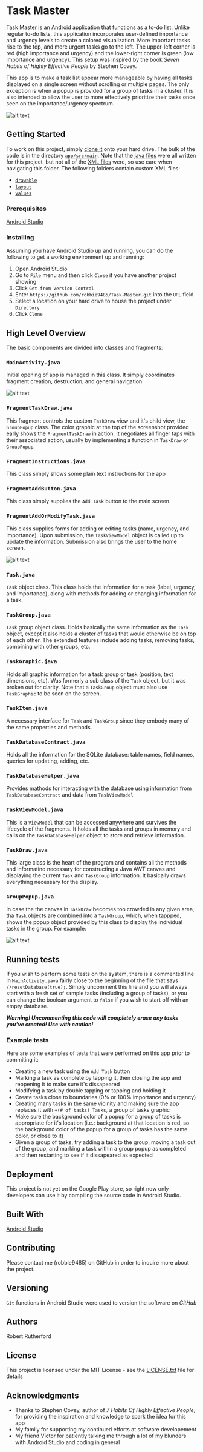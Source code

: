 # Task Master

Task Master is an Android application that functions as a to-do list.  Unlike regular to-do lists, this application incorporates user-defined importance and urgency levels to create a colored visualization.  More important tasks rise to the top, and more urgent tasks go to the left.  The upper-left corner is red (high importance and urgency) and the lower-right corner is green (low importance and urgency).  This setup was inspired by the book *Seven Habits of Highly Effective People* by Stephen Covey.

This app is to make a task list appear more manageable by having all tasks displayed on a single screen without  scrolling or multiple pages.  The only exception is when a popup is provided for a group of tasks in a cluster.  It is also intended to allow the user to more effectively prioritize their tasks once seen on the importance/urgency spectrum.

![alt text](screen_shot_tasks_checked.gif "Screen shot")

## Getting Started

To work on this project, simply [clone it](https://github.com/robbie9485/Task-Master.git) onto your hard drive.  The bulk of the code is in the directory [`app/src/main`](https://github.com/robbie9485/Task-Master/tree/master/app/src/main).  Note that the [java files](https://github.com/robbie9485/Task-Master/tree/master/app/src/main/java/com/rsquared/taskmaster) were all written for this project, but not all of the [XML files](https://github.com/robbie9485/Task-Master/tree/master/app/src/main/res) were, so use care when navigating this folder.  The following folders contain custom XML files:

* [`drawable`](https://github.com/robbie9485/Task-Master/tree/master/app/src/main/res/drawable)
* [`layout`](https://github.com/robbie9485/Task-Master/tree/master/app/src/main/res/layout)
* [`values`](https://github.com/robbie9485/Task-Master/tree/master/app/src/main/res/values)

### Prerequisites

[Android Studio](https://developer.android.com/studio)

### Installing

Assuming you have Android Studio up and running, you can do the following to get a working environment up and running:

1. Open Android Studio
2. Go to `File` menu and then click `Close` if you have another project showing
3. Click `Get from Version Control`
4. Enter `https://github.com/robbie9485/Task-Master.git` into the `URL` field
5. Select a location on your hard drive to house the project under `Directory`
6. Click `Clone`

## High Level Overview

The basic components are divided into classes and fragments:

### `MainActivity.java`

Initial opening of app is managed in this class.  It simply coordinates fragment creation, destruction, and general navigation.

![alt text](screen_shot_tasks.gif "Screen shot")

### `FragmentTaskDraw.java`

This fragment controls the custom `TaskDraw` view and it's child view, the `GroupPopup` class.  The color graphic at the top of the screenshot provided early shows the `FragmentTaskDraw` in action.  It negotiates all finger taps with their associated action, usually by implementing a function in `TaskDraw` or `GroupPopup`.

### `FragmentInstructions.java`

This class simply shows some plain text instructions for the app

### `FragmentAddButton.java`

This class simply supplies the `Add Task` button to the main screen.

### `FragmentAddOrModifyTask.java`

This class supplies forms for adding or editing tasks (name, urgency, and importance).  Upon submission, the `TaskViewModel` object is called up to update the information.  Submission also brings the user to the home screen.

![alt text](screen_shot_edit_task.gif "Screen shot")

### `Task.java`

`Task` object class.  This class holds the information for a task (label, urgency, and importance), along with methods for adding or changing information for a task.

### `TaskGroup.java`

`Task` group object class.  Holds basically the same information as the `Task` object, except it also holds a cluster of tasks that would otherwise be on top of each other.  The extended features include adding tasks, removing tasks, combining with other groups, etc.

### `TaskGraphic.java`

Holds all graphic information for a task group or task (position, text dimensions, etc).  Was formerly a sub class of the `Task` object, but it was broken out for clarity.  Note that a `TaskGroup` object must also use `TaskGraphic` to be seen on the screen.

### `TaskItem.java`

A necessary interface for `Task` and `TaskGroup` since they embody many of the same properties and methods.

### `TaskDatabaseContract.java`

Holds all the information for the SQLite database: table names, field names, queries for updating, adding, etc.

### `TaskDatabaseHelper.java`

Provides mathods for interacting with the database using information from `TaskDatabaseContract` and data from `TaskViewModel`

### `TaskViewModel.java`

This is a `ViewModel` that can be accessed anywhere and survives the lifecycle of the fragments.  It holds all the tasks and groups in memory and calls on the `TaskDatabaseHelper` object to store and retrieve information.

### `TaskDraw.java`

This large class is the heart of the program and contains all the methods and informatino necessary for constructing a Java AWT canvas and displaying the current `Task` and `TaskGroup` information.  It basically draws everything necessary for the display.

### `GroupPopup.java`

In case the the canvas in `TaskDraw` becomes too crowded in any given area, tha `Task` objects are combined into a `TaskGroup`, which, when tappped, shows the popup object provided by this class to display the individual tasks in the group.  For example:

![alt text](screen_shot_popup.gif "Screen shot")

## Running tests

If you wish to perform some tests on the system, there is a commented line in `MainActivity.java` fairly close to the beginning of the file that says `//resetDatabase(true);`.  Simply uncomment this line and you will always start with a fresh set of sample tasks (including a group of tasks), or you can change the boolean argument to `false` if you wish to start off with an empty database.

***Warning! Uncommenting this code will completely erase any tasks you've created!  Use with caution!***

### Example tests

Here are some examples of tests that were performed on this app prior to commiting it:

* Creating a new task using the `Add Task` button
* Marking a task as complete by tapping it, then closing the app and reopening it to make sure it's dissapeared
* Modifying a task by double tapping or tapping and holding it
* Create tasks close to boundaries (0% or 100% importance and urgency)
* Creating many tasks in the same vicinity and making sure the app replaces it with `+(# of tasks) Tasks`, a group of tasks graphic
* Make sure the background color of a popup for a group of tasks is appropriate for it's location (i.e.: background at that location is red, so the background color of the popup for a group of tasks has the same color, or close to it)
* Given a group of tasks, try adding a task to the group, moving a task out of the group, and marking a task within a group popup as completed and then restarting to see if it dissapeared as expected

## Deployment

This project is not yet on the Google Play store, so right now only developers can use it by compiling the source code in Android Studio.

## Built With

[Android Studio](https://developer.android.com/studio)

## Contributing

Please contact me (robbie9485) on GitHub in order to inquire more about the project.

## Versioning

`Git` functions in Android Studio were used to version the software on *GitHub*

## Authors

Robert Rutherford

## License

This project is licensed under the MIT License - see the [LICENSE.txt](LICENSE.txt) file for details

## Acknowledgments

* Thanks to Stephen Covey, author of *7 Habits Of Highly Effective People*, for providing the inspiration and knowledge to spark the idea for this app
* My family for supporting my continued efforts at software developement
* My friend Victor for patiently talking me through a lot of my blunders with Android Studio and coding in general
